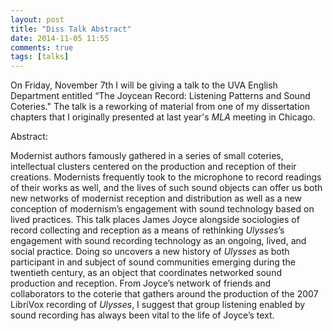 ```yaml
---
layout: post
title: "Diss Talk Abstract"
date: 2014-11-05 11:55
comments: true
tags: [talks]
---
```


On Friday, November 7th I will be giving a talk to the UVA English Department entitled “The Joycean Record: Listening Patterns and Sound Coteries." The talk is a reworking of material from one of my dissertation chapters that I originally presented at last year's *MLA* meeting in Chicago.

Abstract:

Modernist authors famously gathered in a series of small coteries, intellectual clusters centered on the production and reception of their creations. Modernists frequently took to the microphone to record readings of their works as well, and the lives of such sound objects can offer us both new networks of modernist reception and distribution as well as a new conception of modernism’s engagement with sound technology based on lived practices. This talk places James Joyce alongside sociologies of record collecting and reception as a means of rethinking *Ulysses*’s engagement with sound recording technology as an ongoing, lived, and social practice. Doing so uncovers a new history of *Ulysses* as both participant in and subject of sound communities emerging during the twentieth century, as an object that coordinates networked sound production and reception. From Joyce’s network of friends and collaborators to the coterie that gathers around the production of the 2007 LibriVox recording of *Ulysses*, I suggest that group listening enabled by sound recording has always been vital to the life of Joyce’s text.
